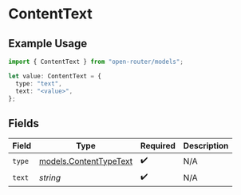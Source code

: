 # ContentText

## Example Usage

```typescript
import { ContentText } from "open-router/models";

let value: ContentText = {
  type: "text",
  text: "<value>",
};
```

## Fields

| Field                                                  | Type                                                   | Required                                               | Description                                            |
| ------------------------------------------------------ | ------------------------------------------------------ | ------------------------------------------------------ | ------------------------------------------------------ |
| `type`                                                 | [models.ContentTypeText](../models/contenttypetext.md) | :heavy_check_mark:                                     | N/A                                                    |
| `text`                                                 | *string*                                               | :heavy_check_mark:                                     | N/A                                                    |